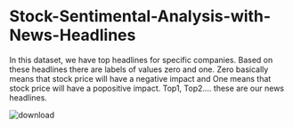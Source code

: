 # Stock-Sentimental-Analysis-with-News-Headlines

In this dataset, we have top headlines for specific companies. Based on these headlines there are labels of values zero and one. Zero basically means that stock price will have a negative impact and One means that stock price will have a popositive impact.
Top1, Top2…. these are our news headlines.


![download](https://www.google.com/url?sa=i&url=https%3A%2F%2Fdev.to%2Fruthvikraja_mv%2Fstock-price-prediction-using-supervised-learning-392n&psig=AOvVaw3EVcpPe_ETs4BeyCyeft2H&ust=1692180031859000&source=images&cd=vfe&opi=89978449&ved=0CBAQjRxqFwoTCOCSqIC03oADFQAAAAAdAAAAABAE)
